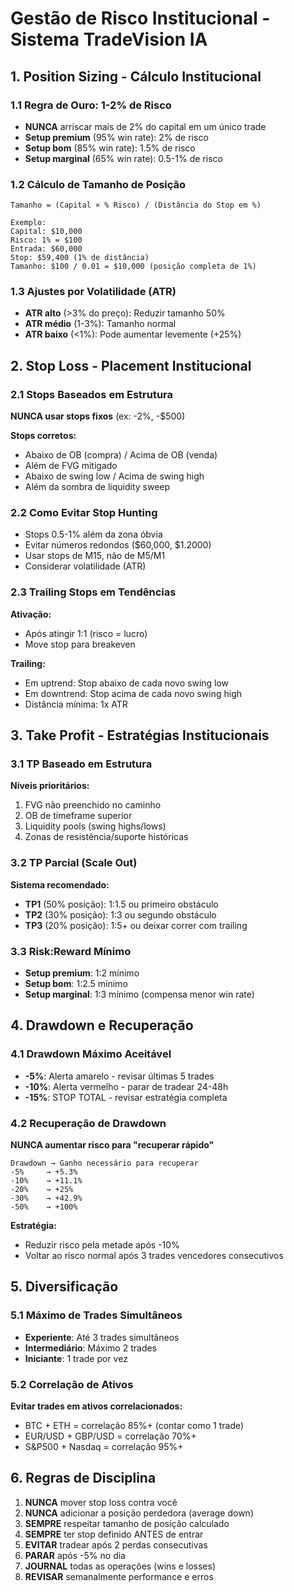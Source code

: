 # Gestão de Risco Institucional - Sistema TradeVision IA

## 1. Position Sizing - Cálculo Institucional

### 1.1 Regra de Ouro: 1-2% de Risco
- **NUNCA** arriscar mais de 2% do capital em um único trade
- **Setup premium** (95% win rate): 2% de risco
- **Setup bom** (85% win rate): 1.5% de risco
- **Setup marginal** (65% win rate): 0.5-1% de risco

### 1.2 Cálculo de Tamanho de Posição
```
Tamanho = (Capital × % Risco) / (Distância do Stop em %)

Exemplo:
Capital: $10,000
Risco: 1% = $100
Entrada: $60,000
Stop: $59,400 (1% de distância)
Tamanho: $100 / 0.01 = $10,000 (posição completa de 1%)
```

### 1.3 Ajustes por Volatilidade (ATR)
- **ATR alto** (>3% do preço): Reduzir tamanho 50%
- **ATR médio** (1-3%): Tamanho normal
- **ATR baixo** (<1%): Pode aumentar levemente (+25%)

## 2. Stop Loss - Placement Institucional

### 2.1 Stops Baseados em Estrutura
**NUNCA usar stops fixos** (ex: -2%, -$500)

**Stops corretos:**
- Abaixo de OB (compra) / Acima de OB (venda)
- Além de FVG mitigado
- Abaixo de swing low / Acima de swing high
- Além da sombra de liquidity sweep

### 2.2 Como Evitar Stop Hunting
- Stops 0.5-1% além da zona óbvia
- Evitar números redondos ($60,000, $1.2000)
- Usar stops de M15, não de M5/M1
- Considerar volatilidade (ATR)

### 2.3 Trailing Stops em Tendências
**Ativação:**
- Após atingir 1:1 (risco = lucro)
- Move stop para breakeven

**Trailing:**
- Em uptrend: Stop abaixo de cada novo swing low
- Em downtrend: Stop acima de cada novo swing high
- Distância mínima: 1x ATR

## 3. Take Profit - Estratégias Institucionais

### 3.1 TP Baseado em Estrutura
**Níveis prioritários:**
1. FVG não preenchido no caminho
2. OB de timeframe superior
3. Liquidity pools (swing highs/lows)
4. Zonas de resistência/suporte históricas

### 3.2 TP Parcial (Scale Out)
**Sistema recomendado:**
- **TP1** (50% posição): 1:1.5 ou primeiro obstáculo
- **TP2** (30% posição): 1:3 ou segundo obstáculo
- **TP3** (20% posição): 1:5+ ou deixar correr com trailing

### 3.3 Risk:Reward Mínimo
- **Setup premium**: 1:2 mínimo
- **Setup bom**: 1:2.5 mínimo
- **Setup marginal**: 1:3 mínimo (compensa menor win rate)

## 4. Drawdown e Recuperação

### 4.1 Drawdown Máximo Aceitável
- **-5%**: Alerta amarelo - revisar últimas 5 trades
- **-10%**: Alerta vermelho - parar de tradear 24-48h
- **-15%**: STOP TOTAL - revisar estratégia completa

### 4.2 Recuperação de Drawdown
**NUNCA aumentar risco para "recuperar rápido"**

```
Drawdown → Ganho necessário para recuperar
-5%     → +5.3%
-10%    → +11.1%
-20%    → +25%
-30%    → +42.9%
-50%    → +100%
```

**Estratégia:**
- Reduzir risco pela metade após -10%
- Voltar ao risco normal após 3 trades vencedores consecutivos

## 5. Diversificação

### 5.1 Máximo de Trades Simultâneos
- **Experiente**: Até 3 trades simultâneos
- **Intermediário**: Máximo 2 trades
- **Iniciante**: 1 trade por vez

### 5.2 Correlação de Ativos
**Evitar trades em ativos correlacionados:**
- BTC + ETH = correlação 85%+ (contar como 1 trade)
- EUR/USD + GBP/USD = correlação 70%+
- S&P500 + Nasdaq = correlação 95%+

## 6. Regras de Disciplina

1. **NUNCA** mover stop loss contra você
2. **NUNCA** adicionar a posição perdedora (average down)
3. **SEMPRE** respeitar tamanho de posição calculado
4. **SEMPRE** ter stop definido ANTES de entrar
5. **EVITAR** tradear após 2 perdas consecutivas
6. **PARAR** após -5% no dia
7. **JOURNAL** todas as operações (wins e losses)
8. **REVISAR** semanalmente performance e erros
